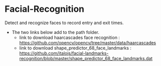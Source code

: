# Facial-Recognition
Detect and recognize faces to record entry and exit times.

- The two links below add to the path folder.
  - link to download haarcascades face recognition : https://github.com/opencv/opencv/tree/master/data/haarcascades
  - link to download shape_predictor_68_face_landmarks : https://github.com/italojs/facial-landmarks-recognition/blob/master/shape_predictor_68_face_landmarks.dat
